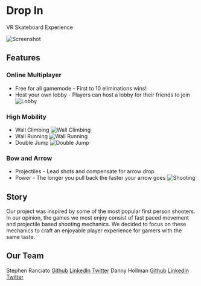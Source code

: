 # Drop In
VR Skateboard Experience

![Screenshot](https://imgur.com/a/T1ulyZY)

## Features
### Online Multiplayer
- Free for all gamemode - First to 10 eliminations wins!
- Host your own lobby - Players can host a lobby for their friends to join
![Lobby](https://i.imgur.com/dnGoS9X.png)
### High Mobility
- Wall Climbing
![Wall Climbing](https://media.giphy.com/media/kDZgt3qGlxpIqbE2wv/giphy.gif)
- Wall Running
![Wall Running](https://media.giphy.com/media/htqJ7MT7CprQkMLtzd/giphy.gif)
- Double Jump
![Double Jump](https://media.giphy.com/media/hrpawvGFY6s6jOFeCT/giphy.gif)
### Bow and Arrow
- Projectiles - Lead shots and compensate for arrow drop
- Power - The longer you pull back the faster your arrow goes
![Shooting](https://media.giphy.com/media/J4mXZB20m98a4fDEns/giphy.gif)

## Story
Our project was inspired by some of the most popular first person shooters. In our opinion, the games we most enjoy consist of fast paced movement and projectile based shooting mechanics. We decided to focus on these mechanics to craft an enjoyable player experience for gamers with the same taste.
## Our Team
Stephen Ranciato [Github](https://github.com/Sranciato) [LinkedIn](https://www.linkedin.com/in/stephen-ranciato-48a660189) [Twitter](https://twitter.com/SteveRancy)
Danny Hollman [Github](https://github.com/dannyhollman) [LinkedIn](https://www.linkedin.com/in/danny-hollman-609664189) [Twitter](https://twitter.com/danny_hollman)
